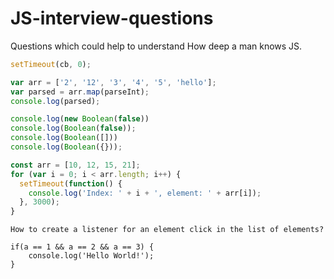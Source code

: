 # JS-interview-questions
Questions which could help to understand How deep a man knows JS.
 
```javascript
setTimeout(cb, 0);
```

```javascript
var arr = ['2', '12', '3', '4', '5', 'hello'];
var parsed = arr.map(parseInt);
console.log(parsed);
```

```javascript
console.log(new Boolean(false))
console.log(Boolean(false));
console.log(Boolean([]))
console.log(Boolean({}));
```

```javascript
const arr = [10, 12, 15, 21];
for (var i = 0; i < arr.length; i++) {
  setTimeout(function() {
    console.log('Index: ' + i + ', element: ' + arr[i]);
  }, 3000);
}
```

```
How to create a listener for an element click in the list of elements?
```

```
if(a == 1 && a == 2 && a == 3) {
    console.log('Hello World!');
}
```
